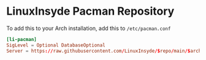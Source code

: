 # LinuxInsyde Pacman Repository

To add this to your Arch installation, add this to `/etc/pacman.conf`

```conf
[li-pacman]
SigLevel = Optional DatabaseOptional
Server = https://raw.githubusercontent.com/LinuxInsyde/$repo/main/$arch
```
